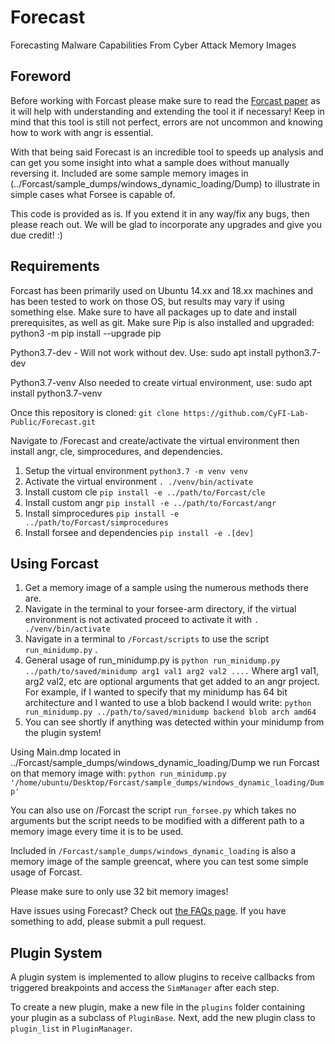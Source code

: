 # Forecast
Forecasting Malware Capabilities From Cyber Attack Memory Images

## Foreword
Before working with Forcast please make sure to read the 
[Forcast paper](https://cyfi.ece.gatech.edu/publications/SEC_21.pdf) 
as it will help with understanding and extending the tool it if necessary!
Keep in mind that this tool is still not perfect, errors are not uncommon and knowing how to work with angr is essential.

With that being said Forecast is an incredible tool to speeds up analysis and can get you some insight into what a sample does without manually reversing it. Included are some sample memory images in (../Forcast/sample_dumps/windows_dynamic_loading/Dump) to illustrate in simple cases what Forsee is capable of.

This code is provided as is. If you extend it in any way/fix any bugs, then please reach out. We will be glad to incorporate any upgrades and give you due credit! :)

## Requirements
Forcast has been primarily used on Ubuntu 14.xx and 18.xx machines and has been tested to work on those OS, but results may vary if using something else. Make sure to have all packages up to date and install prerequisites, as well as git. Make sure Pip is also installed and upgraded: python3 -m pip install --upgrade pip

Python3.7-dev - Will not work without dev. Use: sudo apt install python3.7-dev

Python3.7-venv Also needed to create virtual environment, use: sudo apt install python3.7-venv

Once this repository is cloned: `git clone https://github.com/CyFI-Lab-Public/Forecast.git`

Navigate to /Forecast and create/activate the virtual environment then install angr, cle, simprocedures, and dependencies.
1) Setup the virtual environment `python3.7 -m venv venv`
2) Activate the virtual environment `. ./venv/bin/activate`
3) Install custom cle `pip install -e ../path/to/Forcast/cle`
4) Install custom angr `pip install -e ../path/to/Forcast/angr`
5) Install simprocedures `pip install -e ../path/to/Forcast/simprocedures`
6) Install forsee and dependencies `pip install -e .[dev]`

## Using Forcast
1) Get a memory image of a sample using the numerous methods there are.
2) Navigate in the terminal to your forsee-arm directory, if the virtual environment is not activated proceed to activate it with 
`. ./venv/bin/activate`
3) Navigate in a terminal to `/Forcast/scripts` to use the script `run_minidump.py` .
4) General usage of run_minidump.py is `python run_minidump.py ../path/to/saved/minidump arg1 val1 arg2 val2 ....` Where arg1 val1, arg2 val2, etc are optional arguments that get added to an angr project. For example, if I wanted to specify that my minidump has 64 bit architecture and I wanted to use a blob backend I would write: `python run_minidump.py ../path/to/saved/minidump backend blob arch amd64`
5) You can see shortly if anything was detected within your minidump from the plugin system!

Using Main.dmp located in ../Forcast/sample_dumps/windows_dynamic_loading/Dump we run Forcast on that memory image with: 
`python run_minidump.py '/home/ubuntu/Desktop/Forcast/sample_dumps/windows_dynamic_loading/Dump'`

You can also use on /Forcast the script `run_forsee.py` which takes no arguments but the script needs to be modified with a different path to a memory image every time it is to be used.

Included in `/Forcast/sample_dumps/windows_dynamic_loading` is also a memory image of the sample greencat, where you can test some simple usage of Forcast.

Please make sure to only use 32 bit memory images!

Have issues using Forecast? Check out [the FAQs page](Forecast_Documentation/FAQs.md). If you have something to add, please submit a pull request.

## Plugin System
A plugin system is implemented to allow plugins to receive callbacks from triggered breakpoints and access the 
`SimManager` after each step.

To create a new plugin, make a new file in the `plugins` folder containing your plugin as a subclass of `PluginBase`. 
Next, add the new plugin class to `plugin_list` in `PluginManager`.

